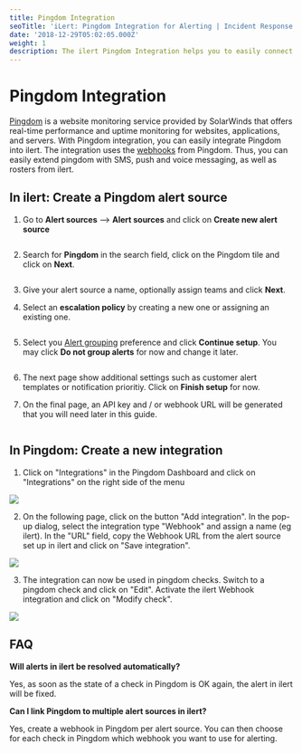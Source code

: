 ```yaml
---
title: Pingdom Integration
seoTitle: 'iLert: Pingdom Integration for Alerting | Incident Response | Uptime'
date: '2018-12-29T05:02:05.000Z'
weight: 1
description: The ilert Pingdom Integration helps you to easily connect ilert with Pingdom.
---
```


# Pingdom Integration

[Pingdom](https://www.pingdom.com/) is a website monitoring service provided by SolarWinds that offers real-time performance and uptime monitoring for websites, applications, and servers. With Pingdom integration, you can easily integrate Pingdom into ilert. The integration uses the [webhooks](https://help.pingdom.com/hc/en-us/articles/207081599) from Pingdom. Thus, you can easily extend pingdom with SMS, push and voice messaging, as well as rosters from ilert.

## In ilert: Create a Pingdom alert source <a href="#create-alarm-source" id="create-alarm-source"></a>

1.  Go to **Alert sources** --> **Alert sources** and click on **Create new alert source**

    <figure><img src="../.gitbook/assets/Screenshot 2023-08-28 at 10.21.10.png" alt=""><figcaption></figcaption></figure>
2.  Search for **Pingdom** in the search field, click on the Pingdom tile and click on **Next**.&#x20;

    <figure><img src="../.gitbook/assets/Screenshot 2023-08-28 at 10.24.23.png" alt=""><figcaption></figcaption></figure>
3. Give your alert source a name, optionally assign teams and click **Next**.
4.  Select an **escalation policy** by creating a new one or assigning an existing one.

    <figure><img src="../.gitbook/assets/Screenshot 2023-08-28 at 11.37.47.png" alt=""><figcaption></figcaption></figure>
5.  Select you [Alert grouping](../alerting/alert-sources.md#alert-grouping) preference and click **Continue setup**. You may click **Do not group alerts** for now and change it later.&#x20;

    <figure><img src="../.gitbook/assets/Screenshot 2023-08-28 at 11.38.24.png" alt=""><figcaption></figcaption></figure>
6. The next page show additional settings such as customer alert templates or notification prioritiy. Click on **Finish setup** for now.
7.  On the final page, an API key and / or webhook URL will be generated that you will need later in this guide.

    <figure><img src="../.gitbook/assets/Screenshot 2023-08-28 at 11.47.34 (1).png" alt=""><figcaption></figcaption></figure>

## In Pingdom: Create a new integration <a href="#create-integration" id="create-integration"></a>

1. Click on "Integrations" in the Pingdom Dashboard and click on "Integrations" on the right side of the menu

![](../.gitbook/assets/pi3.png)

2. On the following page, click on the button "Add integration". In the pop-up dialog, select the integration type "Webhook" and assign a name (eg ilert). In the "URL" field, copy the Webhook URL from the alert source set up in ilert and click on "Save integration".

![](../.gitbook/assets/pi4.png)

3. The integration can now be used in pingdom checks. Switch to a pingdom check and click on "Edit". Activate the ilert Webhook integration and click on "Modify check".

![](../.gitbook/assets/pi5.jpg)

## FAQ <a href="#faq" id="faq"></a>

**Will alerts in ilert be resolved automatically?**

Yes, as soon as the state of a check in Pingdom is OK again, the alert in ilert will be fixed.

**Can I link Pingdom to multiple alert sources in ilert?**

Yes, create a webhook in Pingdom per alert source. You can then choose for each check in Pingdom which webhook you want to use for alerting.

